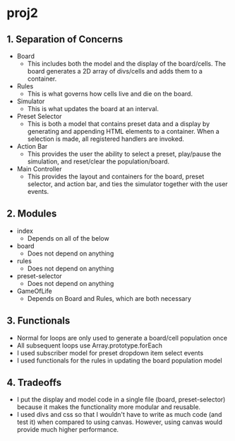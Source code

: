 proj2
=====

## 1. Separation of Concerns

- Board
  - This includes both the model and the display of the board/cells. The board generates a 2D array of divs/cells and adds them to a container.
- Rules
  - This is what governs how cells live and die on the board.
- Simulator
  - This is what updates the board at an interval.
- Preset Selector
  - This is both a model that contains preset data and a display by generating and appending HTML elements to a container. When a selection is made, all registered handlers are invoked.
- Action Bar
  - This provides the user the ability to select a preset, play/pause the simulation, and reset/clear the population/board.
- Main Controller
  - This provides the layout and containers for the board, preset selector, and action bar, and ties the simulator together with the user events.


## 2. Modules
- index
  - Depends on all of the below
- board
  - Does not depend on anything
- rules
  - Does not depend on anything
- preset-selector
  - Does not depend on anything
- GameOfLife
  - Depends on Board and Rules, which are both necessary

## 3. Functionals
- Normal for loops are only used to generate a board/cell population once
- All subsequent loops use Array.prototype.forEach
- I used subscriber model for preset dropdown item select events
- I used functionals for the rules in updating the board population model

## 4. Tradeoffs
- I put the display and model code in a single file (board, preset-selector) because it makes the functionality more modular and reusable.
- I used divs and css so that I wouldn't have to write as much code (and test it) when compared to using canvas. However, using canvas would provide much higher performance.
